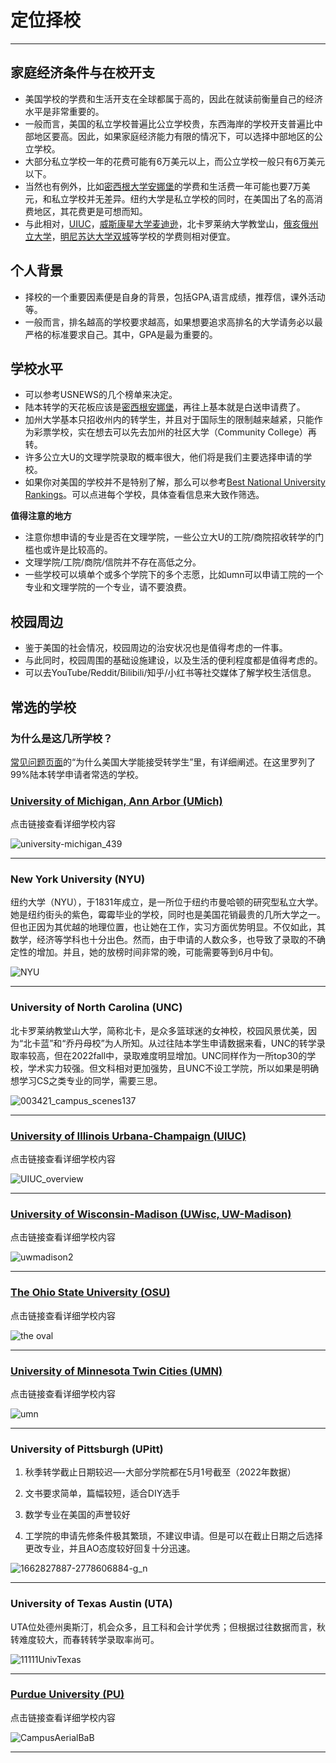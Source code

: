 # 定位择校

***

## 家庭经济条件与在校开支

- 美国学校的学费和生活开支在全球都属于高的，因此在就读前衡量自己的经济水平是非常重要的。
- 一般而言，美国的私立学校普遍比公立学校贵，东西海岸的学校开支普遍比中部地区要高。因此，如果家庭经济能力有限的情况下，可以选择中部地区的公立学校。
- 大部分私立学校一年的花费可能有6万美元以上，而公立学校一般只有6万美元以下。
- 当然也有例外，比如[密西根大学安娜堡](/schools/umich)的学费和生活费一年可能也要7万美元，和私立学校并无差异。纽约大学是私立学校的同时，在美国出了名的高消费地区，其花费更是可想而知。
- 与此相对，[UIUC](/schools/uiuc)，[威斯康星大学麦迪逊](/schools/wisc)，北卡罗莱纳大学教堂山，[俄亥俄州立大学](/schools/osu)，[明尼苏达大学双城](/schools/umn)等学校的学费则相对便宜。

## 个人背景

- 择校的一个重要因素便是自身的背景，包括GPA,语言成绩，推荐信，课外活动等。
- 一般而言，排名越高的学校要求越高，如果想要追求高排名的大学请务必以最严格的标准要求自己。其中，GPA是最为重要的。

## 学校水平

- 可以参考USNEWS的几个榜单来决定。
- 陆本转学的天花板应该是[密西根安娜堡](/schools/umich)，再往上基本就是白送申请费了。
- 加州大学基本只招收州内的转学生，并且对于国际生的限制越来越紧，只能作为彩票学校，实在想去可以先去加州的社区大学（Community College）再转。
- 许多公立大U的文理学院录取的概率很大，他们将是我们主要选择申请的学校。
- 如果你对美国的学校并不是特别了解，那么可以参考[Best National University Rankings](/school_list)。可以点进每个学校，具体查看信息来大致作筛选。

**值得注意的地方**

- 注意你想申请的专业是否在文理学院，一些公立大U的工院/商院招收转学的门槛也或许是比较高的。
- 文理学院/工院/商院/信院并不存在高低之分。
- 一些学校可以填单个或多个学院下的多个志愿，比如umn可以申请工院的一个专业和文理学院的一个专业，请不要浪费。

## 校园周边

- 鉴于美国的社会情况，校园周边的治安状况也是值得考虑的一件事。
- 与此同时，校园周围的基础设施建设，以及生活的便利程度都是值得考虑的。
- 可以去YouTube/Reddit/Bilibili/知乎/小红书等社交媒体了解学校生活信息。

## 常选的学校

### 为什么是这几所学校？
[常见问题页面](/faq)的“为什么美国大学能接受转学生”里，有详细阐述。在这里罗列了99%陆本转学申请者常选的学校。

### [University of Michigan, Ann Arbor (UMich)](/schools/umich)

点击链接查看详细学校内容

![university-michigan_439](https://user-images.githubusercontent.com/80454689/197107401-96651a5e-a3f5-4b68-87ef-4be28b6cb0f3.jpg)

***

### New York University (NYU)
纽约大学（NYU），于1831年成立，是一所位于纽约市曼哈顿的研究型私立大学。她是纽约街头的紫色，霉霉毕业的学校，同时也是美国花销最贵的几所大学之一。但也正因为其优越的地理位置，也让她在工作，实习方面优势明显。不仅如此，其数学，经济等学科也十分出色。然而，由于申请的人数众多，也导致了录取的不确定性的增加。并且，她的放榜时间非常的晚，可能需要等到6月中旬。


![NYU](https://user-images.githubusercontent.com/80454689/197107761-978c4cf6-2595-4228-a007-30f12eb14d29.jpg)

***

### University of North Carolina (UNC)
北卡罗莱纳教堂山大学，简称北卡，是众多篮球迷的女神校，校园风景优美，因为“北卡蓝”和“乔丹母校”为人所知。从过往陆本学生申请数据来看，UNC的转学录取率较高，但在2022fall中，录取难度明显增加。UNC同样作为一所top30的学校，学术实力较强。但文科相对更加强势，且UNC不设工学院，所以如果是明确想学习CS之类专业的同学，需要三思。

![003421_campus_scenes137](https://user-images.githubusercontent.com/80454689/197107785-cd46c812-dbc9-4462-8f65-af8eaab2552a.jpg)

***

### [University of Illinois Urbana-Champaign (UIUC)](/schools/uiuc)

点击链接查看详细学校内容

![UIUC_overview](https://user-images.githubusercontent.com/80454689/197107442-ac41abe5-731e-4984-a98e-dc91980852a0.jpeg)

***

### [University of Wisconsin-Madison (UWisc, UW-Madison)](/schools/wisc)

点击链接查看详细学校内容

![uwmadison2](https://user-images.githubusercontent.com/80454689/197107461-93c19449-32c3-4948-b51b-bfb58e4bbd56.jpg)

***

### [The Ohio State University (OSU)](/schools/osu)

点击链接查看详细学校内容


![the oval](https://user-images.githubusercontent.com/80454689/197107493-e3873616-2751-4350-8989-5286578923fb.jpg)

***

### [University of Minnesota Twin Cities (UMN)](/schools/umn)

点击链接查看详细学校内容


![umn](https://user-images.githubusercontent.com/80454689/197107517-a26dabf2-2f93-4e33-99a8-773bbbccc149.png)

***

### University of Pittsburgh (UPitt)

1. 秋季转学截止日期较迟—-大部分学院都在5月1号截至（2022年数据）

2. 文书要求简单，篇幅较短，适合DIY选手

3. 数学专业在美国的声誉较好

4. 工学院的申请先修条件极其繁琐，不建议申请。但是可以在截止日期之后选择更改专业，并且AO态度较好回复十分迅速。

![1662827887-2778606884-g_n](https://user-images.githubusercontent.com/80454689/197108345-74c0564b-2c09-4d9a-b465-5ac7776cd3bf.jpg)


***

### University of Texas Austin (UTA)

UTA位处德州奥斯汀，机会众多，且工科和会计学优秀；但根据过往数据而言，秋转难度较大，而春转转学录取率尚可。

![11111UnivTexas](https://user-images.githubusercontent.com/80454689/197108276-459baf65-ffcf-428a-874d-ca63cc30d10d.jpg)


***

### [Purdue University (PU)](/schools/purdue)

点击链接查看详细学校内容

![CampusAerialBaB](https://user-images.githubusercontent.com/80454689/197107547-6db3d96c-8bd7-4d10-b866-34361fcf3e17.png)


***

